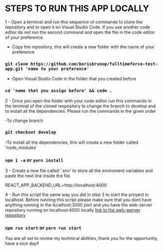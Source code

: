 # STEPS TO RUN THIS APP LOCALLY

1 - Open a terminal and run this sequence of commands to clone the repository and to open it on Visual Studio Code. 
    If you use another code editor do not run the second command and open the file in the code editor of your preference.

- Copy the repository, this will create a new folder with the name of your preference
### `git clone https://github.com/borisbrunop/fulltimeforce-test-app.git 'name to your preference'`
- Open Visual Studio Code in the folder that you created before
### `cd 'name that you assign before' && code .`

2 - Once you open the folder with your code editor run this commands in the terminal of the cloned respository 
    to change the branch to develop and to install all the dependencies. Please run the commands in the given order

-To change branch
### `git checkout develop`

-To install all the dependencies, this will create a new folder called 'node_modules'
### `npm i -a` or `yarn install`

3 - Create a new file called '.env' to store all the enviroment variables and paste the next line inside the file

REACT_APP_BACKEND_URL=http://localhost:4000


4 - Run this script the same way you did in step 3 to start the proyect in localhost. 
    Before running this script please make sure that you dont have anything running 
    in the localhost:3000 port and you have the web-server repository running on localhost:4000 locally
    [link to the web-werver repository](https://github.com/borisbrunop/fultimeforce-test)

### `npm run start` or `yarn run start`


You are all set to review my technical abilities, thank you for the opportunity, have a nice day!!
